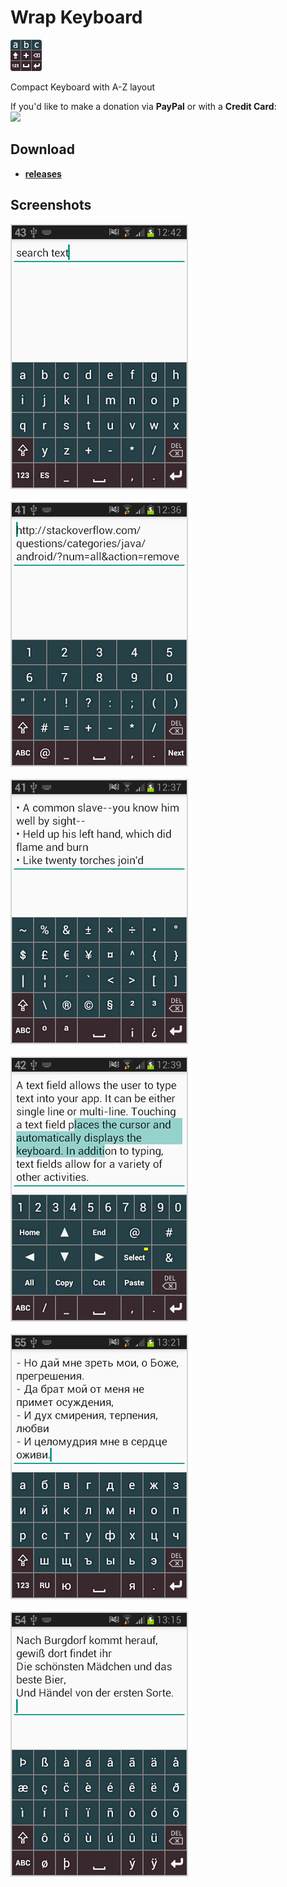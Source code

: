 # Wrap Keyboard

![Icon](_img/icon.png)

Compact Keyboard with A-Z layout

If you'd like to make a donation via **PayPal** or with a **Credit Card**:  
<a href="https://www.paypal.com/donate/?cmd=_s-xclick&hosted_button_id=4U6VKXLGU6LLU&source=url&locale.x=en_US"><img src="https://i.postimg.cc/2jXPm7TJ/btn-donate-2.png"></a>

## Download

- [**releases**](https://github.com/mortalis13/WrapKeyboard-Android/releases)

## Screenshots

![Image_1](_img/wrapkeyboard-1_1.png)<br><br>
![Image_2](_img/wrapkeyboard-2_1.png)<br><br>
![Image_3](_img/wrapkeyboard-3_1.png)<br><br>
![Image_4](_img/wrapkeyboard-4_1.png)<br><br>
![Image_5](_img/wrapkeyboard-5_1.png)<br><br>
![Image_6](_img/wrapkeyboard-6_1.png)<br><br>
